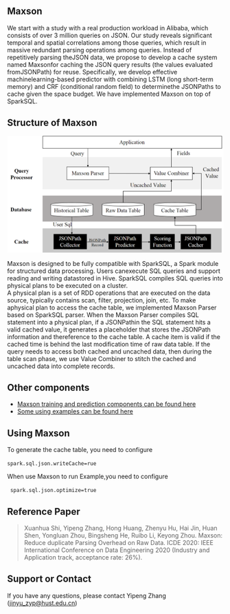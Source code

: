 ## Maxson
 We  start  with  a  study  with  a  real  production  workload in  Alibaba,  which  consists  of  over  3  million  queries  on  JSON. Our study reveals significant temporal and spatial correlations among those queries, which result in massive redundant parsing operations  among  queries.  Instead  of  repetitively  parsing  theJSON data, we propose to develop a cache system named Maxsonfor  caching  the  JSON  query  results  (the  values  evaluated  fromJSONPath)  for  reuse.  Specifically,  we  develop  effective  machinelearning-based   predictor   with   combining   LSTM   (long   short-term memory) and CRF (conditional random field) to determinethe   JSONPaths   to   cache   given   the   space   budget.   We   have implemented  Maxson  on  top  of  SparkSQL.  

## Structure of Maxson

![Structure of Maxson](https://github.com/hzyfox/picture-share/blob/master/mison/architecture.png)

Maxson is designed to be fully compatible with SparkSQL, a  Spark  module  for  structured  data  processing.  Users  canexecute  SQL  queries  and  support  reading  and  writing  datastored in Hive. SparkSQL compiles SQL queries into physical plans  to  be  executed  on  a  cluster.  
A  physical  plan  is  a  set of  RDD   operations  that  are  executed  on  the  data  source, typically contains scan, filter, projection, join, etc. To make aphysical plan to access the cache table, we implemented Maxson Parser based on SparkSQL parser. When the Maxson Parser compiles SQL statement into a physical plan, if a JSONPathin  the  SQL  statement  hits  a  valid  cached  value,  it  generates a  placeholder  that  stores  the  JSONPath  information  and  thereference to the cache table. A cache item is valid if the cached time is behind the last modification time of raw data table. If the query needs to access both cached and uncached data, then during the table scan phase, we use Value Combiner to stitch the cached and uncached data into complete records.

## Other components

- [Maxson training and prediction components can be found here](https://github.com/five-5/Maxson-ML)
- [Some using examples can be found here](https://github.com/hzyfox/spark-json-optimize-examples/)




## Using Maxson

To generate the cache table, you need to configure

```spark.sql.json.writeCache=rue```

When use Maxson to run Example,you need to configure 

``` spark.sql.json.optimize=true```

## Reference Paper

> Xuanhua Shi, Yipeng Zhang, Hong Huang, Zhenyu Hu, Hai Jin, Huan Shen, Yongluan Zhou, Bingsheng He, Ruibo Li, Keyong Zhou. Maxson: Reduce duplicate Parsing Overhead on Raw Data. ICDE 2020: IEEE International Conference on Data Engineering 2020 (Industry and Application track, acceptance rate: 26%).

## Support or Contact
If you have any questions, please contact Yipeng Zhang (<jinyu_zyp@hust.edu.cn>)

